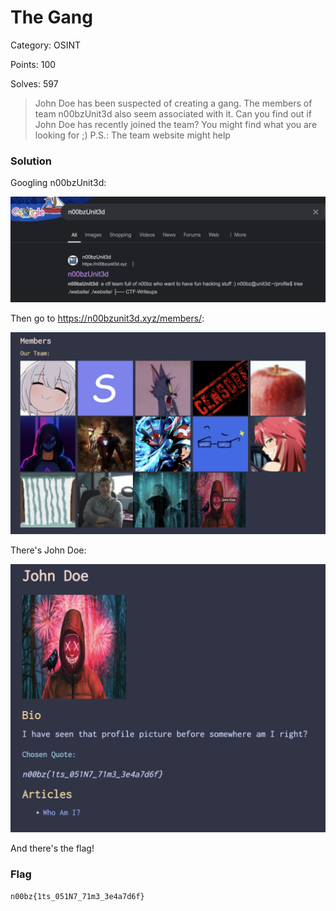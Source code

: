 # The Gang

Category: OSINT

Points: 100

Solves: 597

>John Doe has been suspected of creating a gang. The members of team n00bzUnit3d also seem associated with it. Can you find out if John Doe has recently joined the team? You might find what you are looking for \;) P.S.: The team website might help

### Solution

Googling n00bzUnit3d:

![Google Search](/images/TheGangGoogleSearch.png)

Then go to https://n00bzunit3d.xyz/members/:

![Members](/images/TheGangJohnDoe.png)

There's John Doe:

![Flag](/images/TheGangFlag.png)

And there's the flag!


### Flag

```n00bz{1ts_051N7_71m3_3e4a7d6f}```